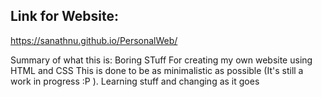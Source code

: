 Link for Website:
----------------------
https://sanathnu.github.io/PersonalWeb/

Summary of what this is:
Boring STuff For creating my own website using HTML and CSS
This is done to be as minimalistic as possible (It's still a work in progress :P ).
Learning stuff and changing as it goes
